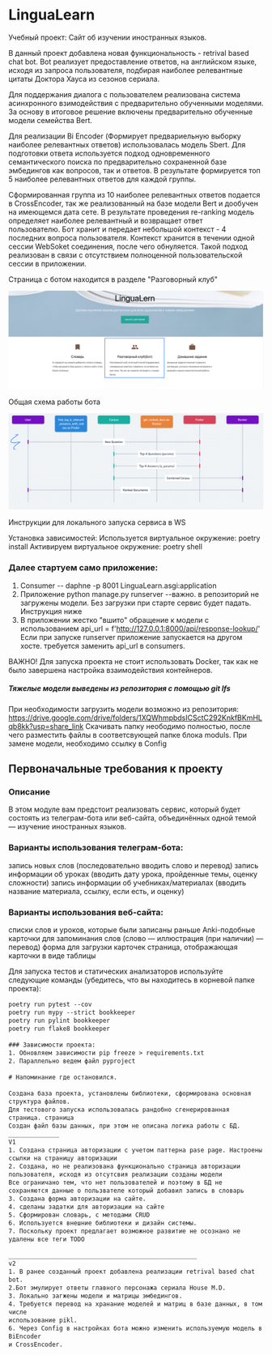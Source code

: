# LinguaLearn
Учебный проект: Сайт об изучении иностранных языков. 

В данный проект добавлена новая функциональность - retrival based chat bot.
Bot реализует предоставление ответов, на английском языке, исходя из запроса пользователя,
подбирая наиболее релевантные цитаты Доктора Хауса из сезонов сериала.

Для поддержания диалога с пользователем реализована система асинхронного взимодействия с предварительно обученными моделями.
За основу в итоговое решение включены предварительно обученные модели семейства Bert. 

Для реализации Bi Encoder (Формирует предвариельную выборку наиболее релевантных ответов) использовалась модель Sbert.
Для подготовки ответа используется подход одновременного семантического поиска по предварительно сохраненной базе эмбедингов как 
вопросов, так и ответов. В результате формируется топ 5 наиболее релевантных ответов для каждой группы. 

Сформированная группа из 10 наиболее релевантных ответов подается в СrossEncoder, так же реализованный на базе модели Bert и 
дообучен на имеющемся дата сете. В результате проведения re-ranking модель определяет наиболее релевантный и возвращает ответ  
пользователю. 
Бот хранит и передает небольшой контекст - 4 последних вопроса пользователя. Контекст хранится в течении одной сессии 
WebSoket соединения, после чего обнуляется. Такой подход реализован в связи с отсутствием полноценной пользовательской 
сессии в приложении.

Страница с ботом находится в разделе "Разговорный клуб"

![img.png](img.png)

Общая схема работы бота

![img_2.png](img_2.png)

Инструкции для локального запуска сервиса в WS

Установка зависимостей: 
Используется виртуальное окружение: poetry install
Активируем виртуальное окружение: poetry shell

### Далее стартуем само приложение: 

1. Consumer -- daphne -p 8001 LinguaLearn.asgi:application
2. Приложение  python manage.py runserver --важно. в репозиторий не загружены модели. Без загрузки при старте сервис будет падать. Инструкция ниже
3. В приложении жестко "вшито" обращение к модели с использованием api_url = f'http://127.0.0.1:8000/api/response-lookup/'
Если при запуске runserver приложение запускается на другом хосте. требуется заменить api_url в consumers.


ВАЖНО! Для запуска проекта не стоит использовать  Docker, так как не было завершена настройка взаимодействия контейнеров.

##### Тяжелые модели выведены из репозитория с помощью git lfs 

При необходимости загрузить модели возможно из репозитория:
https://drive.google.com/drive/folders/1XQWhmpbdsICSctC292KnkfBKmHLqb8kk?usp=share_link
Скачивать папку неободимо полностью, после чего разместить файлы в соответсвующей папке блока moduls. 
При замене модели, необходимо ссылку в Config




## Первоначальные требования к проекту 

### Описание
В этом модуле вам предстоит реализовать сервис, который будет состоять из телеграм-бота или веб-сайта, объединённых одной темой — изучение иностранных языков.

### Варианты использования телеграм-бота:
запись новых слов (последовательно вводить слово и перевод)
запись информации об уроках (вводить дату урока, пройденные темы, оценку сложности)
запись информации об учебниках/материалах (вводить название материала, ссылку, если есть, и оценку)

### Варианты использования веб-сайта:
списки слов и уроков, которые были записаны раньше
Anki-подобные карточки для запоминания слов (слово — иллюстрация (при наличии) — перевод)
форма для загрузки карточек
страница, отображающая карточки в виде таблицы



Для запуска тестов и статических анализаторов используйте следующие команды (убедитесь, 
что вы находитесь в корневой папке проекта):
```commandline    № не реализовывалось 
poetry run pytest --cov
poetry run mypy --strict bookkeeper
poetry run pylint bookkeeper
poetry run flake8 bookkeeper

### Зависимости проекта:
1. Обновляем зависимости pip freeze > requirements.txt
2. Параллельно ведем файл pyproject

# Напоминание где остановился. 

Создана база проекта, установлены библиотеки, сформирована основная структура файлов. 
Для тестового запуска использовалась рандобно сгенерированная страница. страница 
Создан файл базы данных, при этом не описана логика работы с БД.
______________
V1
1. Создана страница авторизации с учетом паттерна pase page. Настроены ссылки на страницу авторизации
2. Создана, но не реализована функционально страница авторизации пользователя, исходя из отсутсвия реализации созданы модели 
Все ограничано тем, что нет пользователей и поэтому в БД не сохраняются данные о пользвателе который добавил запись в словарь 
3. Создана форма авторизации на сайте. 
4. сделаны задатки для авторизации на сайте 
5. Сформирован словарь, с методами CRUD
6. Используется внешние библиотеки и дизайн системы. 
7. Поскольку проект предлагает возможное развитие не осознано не удалены все теги TODO 

____________________________________________________
v2
1. В ранее созданный проект добавлена реализации retrival based chat bot.
2.Бот эмулирует ответы главного персонажа сериала House M.D.
3. Локально загжены модели и матрицы эмбедингов. 
4. Требуется перевод на хранание моделей и матриц в базе данных, в том числе 
использование pikl.
6. Через Config в настройках бота можно изменить используемую модель в BiEncoder 
и CrossEncoder.  



